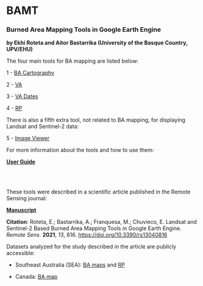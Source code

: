 # BAMT
### Burned Area Mapping Tools in Google Earth Engine

**by Ekhi Roteta and Aitor Bastarrika (University of the Basque Country, UPV/EHU)**

The four main tools for BA mapping are listed below:

1 - [BA Cartography](https://code.earthengine.google.com/b9130b04958f81719e8f8c5376b206e5)

2 - [VA](https://code.earthengine.google.com/8762fd8d4090d53211784ccafc093c5c)

3 - [VA Dates](https://code.earthengine.google.com/ecb5a59f76b5b8939aeeccc2bc46afe0)

4 - [RP](https://code.earthengine.google.com/2c56791f8ae7c3cf8eeb5a1c4a51290e)

There is also a fifth extra tool, not related to BA mapping, for displaying Landsat and Sentinel-2 data:

5 - [Image Viewer](https://code.earthengine.google.com/c0c2a7fc5bdf57d09f4fa517ac4ed0a7)

For more information about the tools and how to use them:

[**User Guide**](https://github.com/ekhiroteta/BAMT/blob/master/docs/BAMT_GEE_UserGuide_v1.6.pdf)

<br><br>

These tools were described in a scientific article published in the Remote Sensing journal:

[**Manuscript**](https://www.mdpi.com/2072-4292/13/4/816)

**Citation**: Roteta, E.; Bastarrika, A.; Franquesa, M.; Chuvieco, E. Landsat and Sentinel-2 Based Burned Area Mapping Tools in Google Earth Engine. *Remote Sens.* **2021**, *13*, 816. https://doi.org/10.3390/rs13040816

Datasets analyzed for the study described in the article are publicly accessible:

 - Southeast Australia (SEA): [BA maps](https://ehubox.ehu.eus/s/s7QrJ8aitixFTek) and [RP](https://ehubox.ehu.eus/s/2CA2zRojRRs3gHc)

 - Canada: [BA map](https://ehubox.ehu.eus/s/GMR3nS98Gwt2yLy)

>
